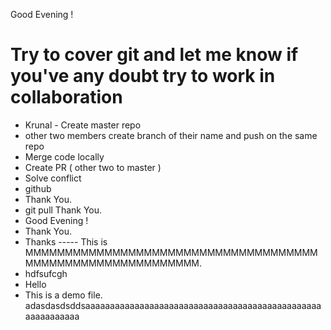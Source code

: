 Good Evening !
# Try to cover git and let me know if you've any doubt try to work in collaboration 
- Krunal - Create master repo
- other two members create branch of their name and push on the same repo
- Merge code locally 
- Create PR ( other two to master )
- Solve conflict
- github
- Thank You.
- git pull
Thank You.
- Good Evening !
- Thank You.
- Thanks
----- This is MMMMMMMMMMMMMMMMMMMMMMMMMMMMMMMMMMMMMMMMMMMMMMMMMMMMMMMMMMM.
- hdfsufcgh
- Hello
- This is a demo file.
adasdasdsddsaaaaaaaaaaaaaaaaaaaaaaaaaaaaaaaaaaaaaaaaaaaaaaaaaaaaaaaaaaa